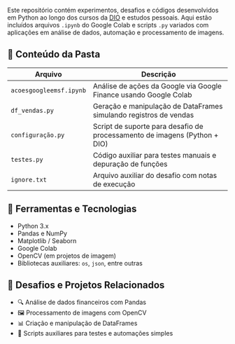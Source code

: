 
Este repositório contém experimentos, desafios e códigos desenvolvidos em Python ao longo dos cursos da [DIO](https://www.dio.me/) e estudos pessoais. Aqui estão incluídos arquivos `.ipynb` do Google Colab e scripts `.py` variados com aplicações em análise de dados, automação e processamento de imagens.

## 📁 Conteúdo da Pasta

| Arquivo                | Descrição                                                                 |
|------------------------|---------------------------------------------------------------------------|
| `acoesgoogleemsf.ipynb`| Análise de ações da Google via Google Finance usando Google Colab         |
| `df_vendas.py`         | Geração e manipulação de DataFrames simulando registros de vendas         |
| `configuração.py`      | Script de suporte para desafio de processamento de imagens (Python + DIO) |
| `testes.py`            | Código auxiliar para testes manuais e depuração de funções                |
| `ignore.txt`           | Arquivo auxiliar do desafio com notas de execução                         |

## 🔧 Ferramentas e Tecnologias
- Python 3.x
- Pandas e NumPy
- Matplotlib / Seaborn
- Google Colab
- OpenCV (em projetos de imagem)
- Bibliotecas auxiliares: `os`, `json`, entre outras

## 💼 Desafios e Projetos Relacionados
- 🔍 Análise de dados financeiros com Pandas
- 🖼️ Processamento de imagens com OpenCV
- 📊 Criação e manipulação de DataFrames
- 🧪 Scripts auxiliares para testes e automações simples

